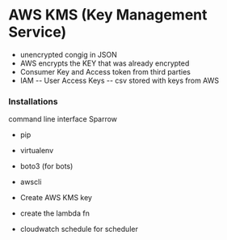 # AWS KMS (Key Management Service)
- unencrypted congig in JSON
- AWS encrypts the KEY that was already encrypted
- Consumer Key and Access token from third parties 
- IAM 
-- User Access Keys
-- csv stored with keys from AWS

### Installations 
command line interface Sparrow
- pip
- virtualenv
- boto3 (for bots) 
- awscli

- Create AWS KMS key
- create the lambda fn
- cloudwatch schedule for scheduler
